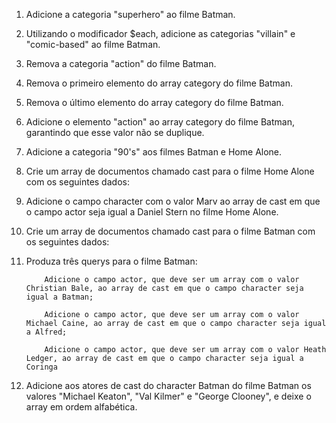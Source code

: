 1. Adicione a categoria "superhero" ao filme Batman.

2. Utilizando o modificador $each, adicione as categorias "villain" e "comic-based" ao filme Batman.

3. Remova a categoria "action" do filme Batman.

4. Remova o primeiro elemento do array category do filme Batman.

5. Remova o último elemento do array category do filme Batman.

6. Adicione o elemento "action" ao array category do filme Batman, garantindo que esse valor não se duplique.

7. Adicione a categoria "90's" aos filmes Batman e Home Alone.

8. Crie um array de documentos chamado cast para o filme Home Alone com os seguintes dados:

9. Adicione o campo character com o valor Marv ao array de cast em que o campo actor seja igual a Daniel Stern no filme Home Alone.

10. Crie um array de documentos chamado cast para o filme Batman com os seguintes dados:

11. Produza três querys para o filme Batman:

            Adicione o campo actor, que deve ser um array com o valor Christian Bale, ao array de cast em que o campo character seja igual a Batman;

            Adicione o campo actor, que deve ser um array com o valor Michael Caine, ao array de cast em que o campo character seja igual a Alfred;

            Adicione o campo actor, que deve ser um array com o valor Heath Ledger, ao array de cast em que o campo character seja igual a Coringa

12. Adicione aos atores de cast do character Batman do filme Batman os valores "Michael Keaton", "Val Kilmer" e "George Clooney", e deixe o array em ordem alfabética.

